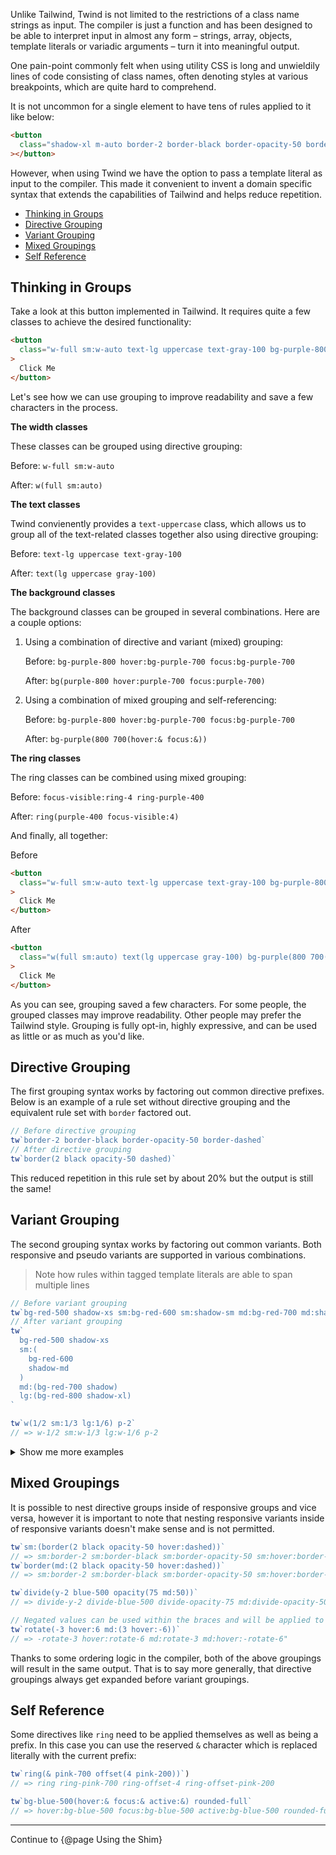 Unlike Tailwind, Twind is not limited to the restrictions of a class name strings as input. The compiler is just a function and has been designed to be able to interpret input in almost any form – strings, array, objects, template literals or variadic arguments – turn it into meaningful output.

One pain-point commonly felt when using utility CSS is long and unwieldily lines of code consisting of class names, often denoting styles at various breakpoints, which are quite hard to comprehend.

It is not uncommon for a single element to have tens of rules applied to it like below:

```html
<button
  class="shadow-xl m-auto border-2 border-black border-opacity-50 border-dashed px-4 md:px-6 py-3 md:py-4 space-x-2 md:space-x-4 transform hover:scale-110 hover:rotate-5 animate-pulse absolute top-0 left-0 rounded-full"
></button>
```

However, when using Twind we have the option to pass a template literal as input to the compiler. This made it convenient to invent a domain specific syntax that extends the capabilities of Tailwind and helps reduce repetition.

<!-- START doctoc generated TOC please keep comment here to allow auto update -->
<!-- DON'T EDIT THIS SECTION, INSTEAD RE-RUN doctoc TO UPDATE -->

- [Thinking in Groups](#thinking-in-groups)
- [Directive Grouping](#directive-grouping)
- [Variant Grouping](#variant-grouping)
- [Mixed Groupings](#mixed-groupings)
- [Self Reference](#self-reference)

<!-- END doctoc generated TOC please keep comment here to allow auto update -->

## Thinking in Groups

Take a look at this button implemented in Tailwind. It requires quite a few classes to achieve the desired functionality:

```html
<button
  class="w-full sm:w-auto text-lg uppercase text-gray-100 bg-purple-800 hover:bg-purple-700 focus:bg-purple-700 focus-visible:ring-4 ring-purple-400 px-6 py-2 rounded-full transition-colors duration-300"
>
  Click Me
</button>
```

Let's see how we can use grouping to improve readability and save a few characters in the process.

**The width classes**

These classes can be grouped using directive grouping:

Before: `w-full sm:w-auto`

After: `w(full sm:auto)`

**The text classes**

Twind convienently provides a `text-uppercase` class, which allows us to group all of the text-related classes together also using directive grouping:

Before: `text-lg uppercase text-gray-100`

After: `text(lg uppercase gray-100)`

**The background classes**

The background classes can be grouped in several combinations. Here are a couple options:

1. Using a combination of directive and variant (mixed) grouping:

   Before: `bg-purple-800 hover:bg-purple-700 focus:bg-purple-700`

   After: `bg(purple-800 hover:purple-700 focus:purple-700)`

2. Using a combination of mixed grouping and self-referencing:

   Before: `bg-purple-800 hover:bg-purple-700 focus:bg-purple-700`

   After: `bg-purple(800 700(hover:& focus:&))`

**The ring classes**

The ring classes can be combined using mixed grouping:

Before: `focus-visible:ring-4 ring-purple-400`

After: `ring(purple-400 focus-visible:4)`

And finally, all together:

Before

```html
<button
  class="w-full sm:w-auto text-lg uppercase text-gray-100 bg-purple-800 hover:bg-purple-700 focus:bg-purple-700 focus-visible:ring-4 ring-purple-400 px-6 py-2 rounded-full transition-colors duration-300"
>
  Click Me
</button>
```

After

```html
<button
  class="w(full sm:auto) text(lg uppercase gray-100) bg-purple(800 700(hover:& focus:&)) ring(purple-400 focus-visible:4)) px-6 py-2 rounded-full transition-colors duration-300"
>
  Click Me
</button>
```

As you can see, grouping saved a few characters. For some people, the grouped classes may improve readability. Other people may prefer the Tailwind style. Grouping is fully opt-in, highly expressive, and can be used as little or as much as you'd like.

## Directive Grouping

The first grouping syntax works by factoring out common directive prefixes. Below is an example of a rule set without directive grouping and the equivalent rule set with `border` factored out.

```js
// Before directive grouping
tw`border-2 border-black border-opacity-50 border-dashed`
// After directive grouping
tw`border(2 black opacity-50 dashed)`
```

This reduced repetition in this rule set by about 20% but the output is still the same!

## Variant Grouping

The second grouping syntax works by factoring out common variants. Both responsive and pseudo variants are supported in various combinations.

> Note how rules within tagged template literals are able to span multiple lines

```js
// Before variant grouping
tw`bg-red-500 shadow-xs sm:bg-red-600 sm:shadow-sm md:bg-red-700 md:shadow lg:bg-red-800 lg:shadow-xl`
// After variant grouping
tw`
  bg-red-500 shadow-xs
  sm:(
    bg-red-600
    shadow-md
  )
  md:(bg-red-700 shadow)
  lg:(bg-red-800 shadow-xl)
`

tw`w(1/2 sm:1/3 lg:1/6) p-2`
// => w-1/2 sm:w-1/3 lg:w-1/6 p-2
```

<details><summary>Show me more examples</summary>

```js
// Grouping across string boundaries
tw('hover:(', 'bg-red-500', 'p-3', ')', 'm-1')
// => hover:bg-red-500 hover:p-3 m-1

tw('hover:(bg-red-500', 'p-3)', 'm-1')
// => hover:bg-red-500 hover:p-3 m-1

tw`bg-${'red'}(600 700(hover:& focus:&))`
// => bg-red-600 hover:bg-red-700 focus:bg-red-700
```

</details>

## Mixed Groupings

It is possible to nest directive groups inside of responsive groups and vice versa, however it is important to note that nesting responsive variants inside of responsive variants doesn't make sense and is not permitted.

```js
tw`sm:(border(2 black opacity-50 hover:dashed))`
// => sm:border-2 sm:border-black sm:border-opacity-50 sm:hover:border-dashed
tw`border(md:(2 black opacity-50 hover:dashed))`
// => sm:border-2 sm:border-black sm:border-opacity-50 sm:hover:border-dashed

tw`divide(y-2 blue-500 opacity(75 md:50))`
// => divide-y-2 divide-blue-500 divide-opacity-75 md:divide-opacity-50

// Negated values can be used within the braces and will be applied to the directive:
tw`rotate(-3 hover:6 md:(3 hover:-6))`
// => -rotate-3 hover:rotate-6 md:rotate-3 md:hover:-rotate-6"
```

Thanks to some ordering logic in the compiler, both of the above groupings will result in the same output. That is to say more generally, that directive groupings always get expanded before variant groupings.

## Self Reference

Some directives like `ring` need to be applied themselves as well as being a prefix. In this case you can use the reserved `&` character which is replaced literally with the current prefix:

```js
tw`ring(& pink-700 offset(4 pink-200))`)
// => ring ring-pink-700 ring-offset-4 ring-offset-pink-200

tw`bg-blue-500(hover:& focus:& active:&) rounded-full`
// => hover:bg-blue-500 focus:bg-blue-500 active:bg-blue-500 rounded-full
```

<hr/>

Continue to {@page Using the Shim}
